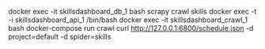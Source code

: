 docker exec -it skillsdashboard_db_1 bash
scrapy crawl skills
docker exec -t -i skillsdashboard_api_1 /bin/bash
docker exec -it skillsdashboard_crawl_1 bash
docker-compose run crawl curl http://127.0.0.1:6800/schedule.json -d project=default -d spider=skills
